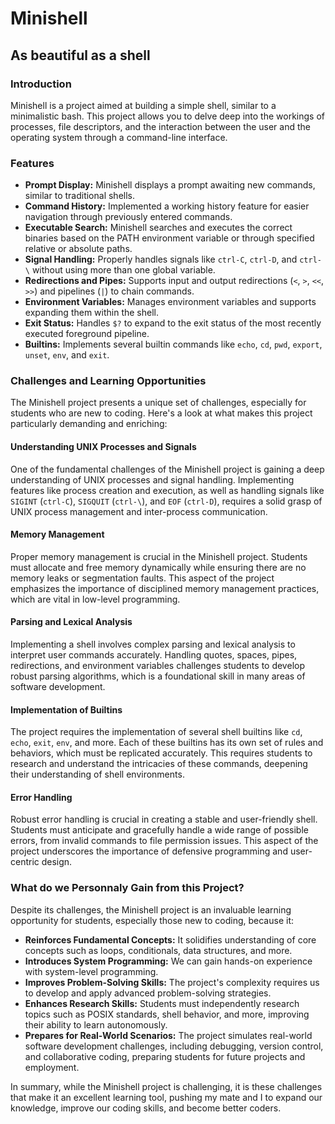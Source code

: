 # Minishell

## As beautiful as a shell

### Introduction
Minishell is a project aimed at building a simple shell, similar to a minimalistic bash. This project allows you to delve deep into the workings of processes, file descriptors, and the interaction between the user and the operating system through a command-line interface.

### Features
- **Prompt Display:** Minishell displays a prompt awaiting new commands, similar to traditional shells.
- **Command History:** Implemented a working history feature for easier navigation through previously entered commands.
- **Executable Search:** Minishell searches and executes the correct binaries based on the PATH environment variable or through specified relative or absolute paths.
- **Signal Handling:** Properly handles signals like `ctrl-C`, `ctrl-D`, and `ctrl-\` without using more than one global variable.
- **Redirections and Pipes:** Supports input and output redirections (`<`, `>`, `<<`, `>>`) and pipelines (`|`) to chain commands.
- **Environment Variables:** Manages environment variables and supports expanding them within the shell.
- **Exit Status:** Handles `$?` to expand to the exit status of the most recently executed foreground pipeline.
- **Builtins:** Implements several builtin commands like `echo`, `cd`, `pwd`, `export`, `unset`, `env`, and `exit`.

### Challenges and Learning Opportunities

The Minishell project presents a unique set of challenges, especially for students who are new to coding. Here's a look at what makes this project particularly demanding and enriching:

#### Understanding UNIX Processes and Signals
One of the fundamental challenges of the Minishell project is gaining a deep understanding of UNIX processes and signal handling. Implementing features like process creation and execution, as well as handling signals like `SIGINT` (`ctrl-C`), `SIGQUIT` (`ctrl-\`), and `EOF` (`ctrl-D`), requires a solid grasp of UNIX process management and inter-process communication.

#### Memory Management
Proper memory management is crucial in the Minishell project. Students must allocate and free memory dynamically while ensuring there are no memory leaks or segmentation faults. This aspect of the project emphasizes the importance of disciplined memory management practices, which are vital in low-level programming.

#### Parsing and Lexical Analysis
Implementing a shell involves complex parsing and lexical analysis to interpret user commands accurately. Handling quotes, spaces, pipes, redirections, and environment variables challenges students to develop robust parsing algorithms, which is a foundational skill in many areas of software development.

#### Implementation of Builtins
The project requires the implementation of several shell builtins like `cd`, `echo`, `exit`, `env`, and more. Each of these builtins has its own set of rules and behaviors, which must be replicated accurately. This requires students to research and understand the intricacies of these commands, deepening their understanding of shell environments.

#### Error Handling
Robust error handling is crucial in creating a stable and user-friendly shell. Students must anticipate and gracefully handle a wide range of possible errors, from invalid commands to file permission issues. This aspect of the project underscores the importance of defensive programming and user-centric design.

### What do we Personnaly Gain from this Project?

Despite its challenges, the Minishell project is an invaluable learning opportunity for students, especially those new to coding, because it:

- **Reinforces Fundamental Concepts:** It solidifies understanding of core concepts such as loops, conditionals, data structures, and more.
- **Introduces System Programming:** We can gain hands-on experience with system-level programming.
- **Improves Problem-Solving Skills:** The project's complexity requires us to develop and apply advanced problem-solving strategies.
- **Enhances Research Skills:** Students must independently research topics such as POSIX standards, shell behavior, and more, improving their ability to learn autonomously.
- **Prepares for Real-World Scenarios:** The project simulates real-world software development challenges, including debugging, version control, and collaborative coding, preparing students for future projects and employment.

In summary, while the Minishell project is challenging, it is these challenges that make it an excellent learning tool, pushing my mate and I to expand our knowledge, improve our coding skills, and become better coders.
